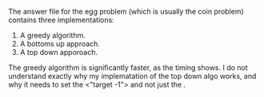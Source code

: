 The answer file for the egg problem (which is usually the coin problem) contains three implementations:
1. A greedy algorithm.
2. A bottoms up approach.
3. A top down apporoach.

The greedy algorithm is significantly faster, as the timing shows.
I do not understand exactly why my implematation of the top down algo works, and why it needs to set the <"target -1"> and not
just the <target>.
